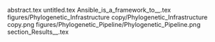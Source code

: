 abstract.tex
untitled.tex
Ansible_is_a_framework_to__.tex
figures/Phylogenetic_Infrastructure copy/Phylogenetic_Infrastructure copy.png
figures/Phylogenetic_Pipeline/Phylogenetic_Pipeline.png
section_Results__.tex

